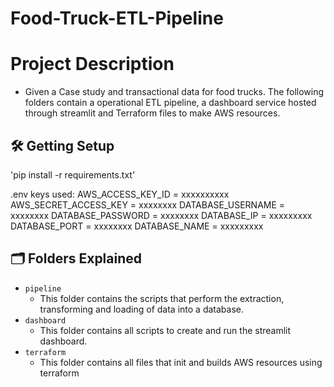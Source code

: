 # Food-Truck-ETL-Pipeline

# Project Description

- Given a Case study and transactional data for food trucks. The following folders contain a operational ETL pipeline, a dashboard service hosted through streamlit and Terraform files to make AWS resources.

## 🛠️ Getting Setup

'pip install -r requirements.txt'

.env keys used:
AWS_ACCESS_KEY_ID = xxxxxxxxxx
AWS_SECRET_ACCESS_KEY = xxxxxxxx
DATABASE_USERNAME = xxxxxxxx
DATABASE_PASSWORD = xxxxxxxx
DATABASE_IP = xxxxxxxxx
DATABASE_PORT = xxxxxxxx
DATABASE_NAME = xxxxxxxxx

## 🗂️ Folders Explained

- `pipeline`
    - This folder contains the scripts that perform the extraction, transforming and loading of data into a database.
- `dashboard`
    - This folder contains all scripts to create and run the streamlit dashboard.
- `terraform`
    - This folder contains all files that init and builds AWS resources using terraform
